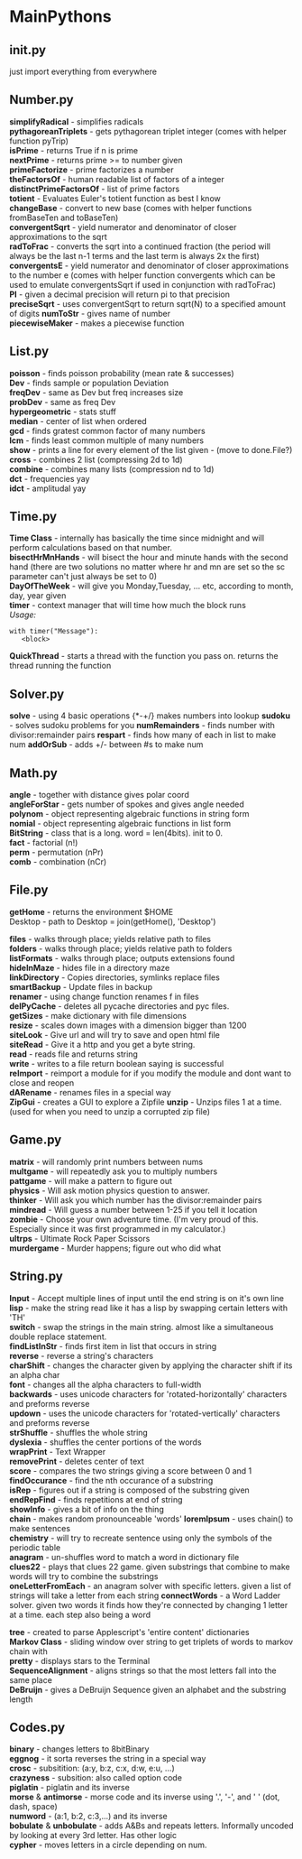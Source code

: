 # MainPythons
## __init__.py
just import everything from everywhere  

## Number.py
**simplifyRadical** - simplifies radicals  
**pythagoreanTriplets** - gets pythagorean triplet integer (comes with helper function pyTrip)  
**isPrime** - returns True if n is prime  
**nextPrime** - returns prime >= to number given  
**primeFactorize** - prime factorizes a number  
**theFactorsOf** - human readable list of factors of a integer  
**distinctPrimeFactorsOf** - list of prime factors  
**totient** - Evaluates Euler's totient function as best I know  
**changeBase** - convert to new base (comes with helper functions fromBaseTen and toBaseTen)  
**convergentSqrt** - yield numerator and denominator of closer approximations to the sqrt  
**radToFrac** - converts the sqrt into a continued fraction (the period will always be the last n-1 terms and the last term is always 2x the first)  
**convergentsE** - yield numerator and denominator of closer approximations to the number e (comes with helper function convergents which can be used to emulate convergentsSqrt if used in conjunction with radToFrac)  
**PI** - given a decimal precision will return pi to that precision  
**preciseSqrt** - uses convergentSqrt to return sqrt(N) to a specified amount of digits
**numToStr** - gives name of number  
**piecewiseMaker** - makes a piecewise function  
## List.py
**poisson** - finds poisson probability (mean rate & successes)  
**Dev** - finds sample or population Deviation  
**freqDev** - same as Dev but freq increases size  
**probDev** - same as freq Dev  
**hypergeometric** - stats stuff  
**median** - center of list when ordered  
**gcd** - finds gratest common factor of many numbers  
**lcm** - finds least common multiple of many numbers  
**show** - prints a line for every element of the list given - (move to done.File?)  
**cross** - combines 2 list (compressing 2d to 1d)  
**combine** - combines many lists (compression nd to 1d)  
**dct** - frequencies yay  
**idct** - amplitudal yay  
## Time.py
**Time Class** - internally has basically the time since midnight and will perform calculations based on that number.  
**bisectHrMnHands** - will bisect the hour and minute hands with the second hand (there are two solutions no matter where hr and mn are set so the sc parameter can't just always be set to 0)  
**DayOfTheWeek** - will give you Monday,Tuesday, ... etc, according to month, day, year given  
**timer** - context manager that will time how much the block runs  
*Usage:*  
```
with timer("Message"):
   <block>
```
**QuickThread** - starts a thread with the function you pass on. returns the thread running the function  
## Solver.py
**solve** - using 4 basic operations {*-+/} makes numbers into lookup
**sudoku** - solves sudoku problems for you
**numRemainders** - finds number with divisor:remainder pairs
**respart** - finds how many of each in list to make num
**addOrSub** - adds +/- between #s to make num
## Math.py
**angle** - together with distance gives polar coord  
**angleForStar** - gets number of spokes and gives angle needed  
**polynom** - object representing algebraic functions in string form  
**nomial** - object representing algebraic functions in list form  
**BitString** - class that is a long. word = len(4bits). init to 0.  
**fact** - factorial (n!)  
**perm** - permutation (nPr)  
**comb** - combination (nCr)  
## File.py
**getHome** - returns the environment $HOME  
Desktop - path to Desktop = join(getHome(), 'Desktop')  

**files** - walks through place; yields relative path to files  
**folders** - walks through place; yields relative path to folders  
**listFormats** - walks through place; outputs extensions found  
**hideInMaze** - hides file in a directory maze  
**linkDirectory** - Copies directories, symlinks replace files  
**smartBackup** - Update files in backup  
**renamer** - using change function renames f in files  
**delPyCache** - deletes all pycache directories and pyc files.   
**getSizes** - make dictionary with file dimensions  
**resize** - scales down images with a dimension bigger than 1200   
**siteLook** - Give url and will try to save and open html file  
**siteRead** - Give it a http and you get a byte  string.  
**read** - reads file and returns string  
**write** - writes to a file return boolean saying is successful  
**reImport** - reimport a module for if you modify the module and dont want to close and reopen  
**dARename** - renames files in a special way  
**ZipGui** - creates a GUI to explore a Zipfile
**unzip** - Unzips files 1 at a time. (used for when you need to unzip a corrupted zip file)  
## Game.py
**matrix** - will randomly print numbers between nums  
**multgame** - will repeatedly ask you to multiply numbers  
**pattgame** - will make a pattern to figure out  
**physics** - Will ask motion physics question to answer.  
**thinker** - Will ask you which number has the divisor:remainder pairs  
**mindread** - Will guess a number between 1-25 if you tell it location  
**zombie** - Choose your own adventure time. (I'm very proud of this. Especially since it was first programmed in my calculator.)  
**ultrps** - Ultimate Rock Paper Scissors  
**murdergame** - Murder happens; figure out who did what  
## String.py
**Input** - Accept multiple lines of input until the end string is on it's own line  
**lisp** - make the string read like it has a lisp by swapping certain letters with 'TH'  
**switch** - swap the strings in the main string. almost like a simultaneous double replace statement.  
**findListInStr** - finds first item in list that occurs in string  
**reverse** - reverse a string's characters  
**charShift** - changes the character given by applying the character shift if its an alpha char  
**font** - changes all the alpha characters to full-width  
**backwards** - uses unicode characters for 'rotated-horizontally' characters and preforms reverse  
**updown** - uses the unicode characters for 'rotated-vertically' characters and preforms reverse  
**strShuffle** - shuffles the whole string  
**dyslexia** - shuffles the center portions of the words  
**wrapPrint** - Text Wrapper  
**removePrint** - deletes center of text  
**score** - compares the two strings giving a score between 0 and 1  
**findOccurance** - find the nth occurance of a substring  
**isRep** - figures out if a string is composed of the substring given  
**endRepFind** - finds repetitions at end of string  
**showInfo** - gives a bit of info on the thing  
**chain** - makes random pronounceable 'words'
**loremIpsum** - uses chain() to make sentences  
**chemistry** - will try to recreate sentence using only the symbols of the periodic table  
**anagram** - un-shuffles word to match a word in dictionary file  
**clues22** - plays that clues 22 game. given substrings that combine to make words will try to combine the substrings  
**oneLetterFromEach** - an anagram solver with specific letters. given a list of strings will take a letter from each string **connectWords** - a Word Ladder solver. given two words it finds how they're connected by changing 1 letter at a time. each step also being a word

**tree** - created to parse Applescript's 'entire content' dictionaries  
**Markov Class** - sliding window over string to get triplets of words to markov chain with  
**pretty** - displays stars to the Terminal  
**SequenceAlignment** - aligns strings so that the most letters fall into the same place  
**DeBruijn** - gives a DeBruijn Sequence given an alphabet and the substring length  
## Codes.py
**binary** - changes letters to 8bitBinary  
**eggnog** - it sorta reverses the string in a special way  
**crosc** - subsitition: (a:y, b:z, c:x, d:w, e:u, ...)  
**crazyness** - subsition: also called option code  
**piglatin** - piglatin and its inverse  
**morse** & **antimorse** - morse code and its inverse using '.', '-', and ' ' (dot, dash, space)  
**numword** - (a:1, b:2, c:3,...) and its inverse  
**bobulate** & **unbobulate** - adds A&Bs and repeats letters. Informally uncoded by looking at every 3rd letter. Has other logic  
**cypher** - moves letters in a circle depending on num.  